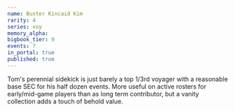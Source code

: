 ```yaml
---
name: Buster Kincaid Kim
rarity: 4
series: voy
memory_alpha:
bigbook_tier: 9
events: 7
in_portal: true
published: true
---
```


Tom's perennial sidekick is just barely a top 1/3rd voyager with a reasonable base SEC for his half dozen events. More useful on active rosters for early/mid-game players than as long term contributor, but a vanity collection adds a touch of behold value.

